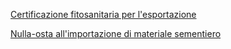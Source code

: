 
[Certificazione fitosanitaria per l'esportazione]({{site.baseurl}}/schede/certificazionefitosanitaria/cittadini/index.html)


[Nulla-osta all'importazione di materiale sementiero]({{site.baseurl}}/schede/nullaostaimport/cittadini/index.html)
